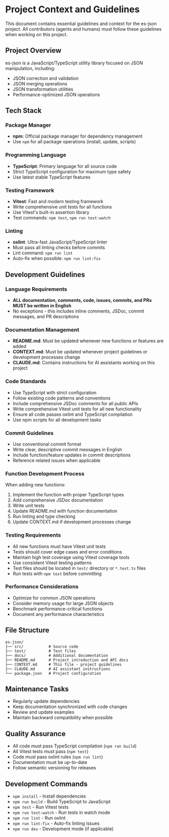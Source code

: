 # Project Context and Guidelines

This document contains essential guidelines and context for the es-json project. All contributors (agents and humans) must follow these guidelines when working on this project.

## Project Overview

es-json is a JavaScript/TypeScript utility library focused on JSON manipulation, including:
- JSON correction and validation
- JSON merging operations
- JSON transformation utilities
- Performance-optimized JSON operations

## Tech Stack

### Package Manager
- **npm**: Official package manager for dependency management
- Use `npm` for all package operations (install, update, scripts)

### Programming Language
- **TypeScript**: Primary language for all source code
- Strict TypeScript configuration for maximum type safety
- Use latest stable TypeScript features

### Testing Framework
- **Vitest**: Fast and modern testing framework
- Write comprehensive unit tests for all functions
- Use Vitest's built-in assertion library
- Test commands: `npm test`, `npm run test:watch`

### Linting
- **oxlint**: Ultra-fast JavaScript/TypeScript linter
- Must pass all linting checks before commits
- Lint command: `npm run lint`
- Auto-fix when possible: `npm run lint:fix`

## Development Guidelines

### Language Requirements
- **ALL documentation, comments, code, issues, commits, and PRs MUST be written in English**
- No exceptions - this includes inline comments, JSDoc, commit messages, and PR descriptions

### Documentation Management
- **README.md**: Must be updated whenever new functions or features are added
- **CONTEXT.md**: Must be updated whenever project guidelines or development processes change
- **CLAUDE.md**: Contains instructions for AI assistants working on this project

### Code Standards
- Use TypeScript with strict configuration
- Follow existing code patterns and conventions
- Include comprehensive JSDoc comments for all public APIs
- Write comprehensive Vitest unit tests for all new functionality
- Ensure all code passes oxlint and TypeScript compilation
- Use npm scripts for all development tasks

### Commit Guidelines
- Use conventional commit format
- Write clear, descriptive commit messages in English
- Include function/feature updates in commit descriptions
- Reference related issues when applicable

### Function Development Process
When adding new functions:
1. Implement the function with proper TypeScript types
2. Add comprehensive JSDoc documentation
3. Write unit tests
4. Update README.md with function documentation
5. Run linting and type checking
6. Update CONTEXT.md if development processes change

### Testing Requirements
- All new functions must have Vitest unit tests
- Tests should cover edge cases and error conditions
- Maintain high test coverage using Vitest coverage tools
- Use consistent Vitest testing patterns
- Test files should be located in `test/` directory or `*.test.ts` files
- Run tests with `npm test` before committing

### Performance Considerations
- Optimize for common JSON operations
- Consider memory usage for large JSON objects
- Benchmark performance-critical functions
- Document any performance characteristics

## File Structure
```
es-json/
├── src/           # Source code
├── test/          # Test files
├── docs/          # Additional documentation
├── README.md      # Project introduction and API docs
├── CONTEXT.md     # This file - project guidelines
├── CLAUDE.md      # AI assistant instructions
└── package.json   # Project configuration
```

## Maintenance Tasks
- Regularly update dependencies
- Keep documentation synchronized with code changes
- Review and update examples
- Maintain backward compatibility when possible

## Quality Assurance
- All code must pass TypeScript compilation (`npm run build`)
- All Vitest tests must pass (`npm test`)
- Code must pass oxlint rules (`npm run lint`)
- Documentation must be up-to-date
- Follow semantic versioning for releases

## Development Commands
- `npm install` - Install dependencies
- `npm run build` - Build TypeScript to JavaScript
- `npm test` - Run Vitest tests
- `npm run test:watch` - Run tests in watch mode
- `npm run lint` - Run oxlint
- `npm run lint:fix` - Auto-fix linting issues
- `npm run dev` - Development mode (if applicable)